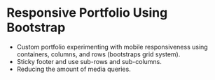 # Responsive Portfolio Using Bootstrap
- Custom portfolio experimenting with mobile responsiveness using containers, columns, and rows (bootstraps grid system).
- Sticky footer and use sub-rows and sub-columns. 
- Reducing the amount of media queries. 







